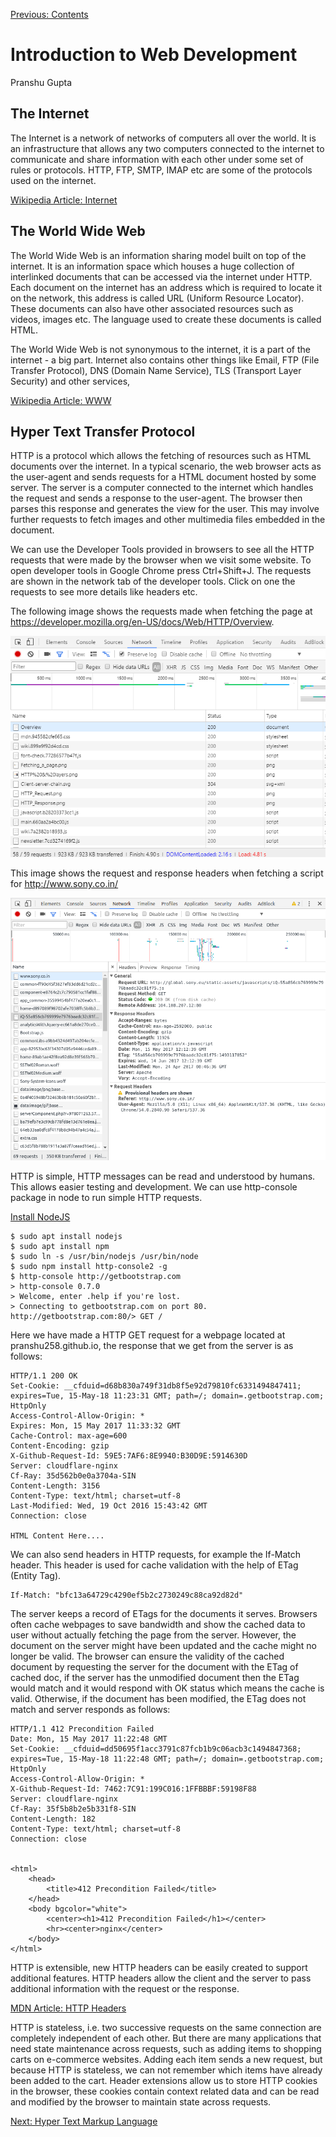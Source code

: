 [Previous: Contents](README.md)

# Introduction to Web Development
Pranshu Gupta

## The Internet
The Internet is a network of networks of computers all over the world. It is an infrastructure that allows any two computers connected to the internet to communicate and share information with each other under some set of rules or protocols. HTTP, FTP, SMTP, IMAP etc are some of the protocols used on the internet.

[Wikipedia Article: Internet](https://en.wikipedia.org/wiki/Internet)

## The World Wide Web
The World Wide Web is an information sharing model built on top of the internet. It is an information space which houses a huge collection of interlinked documents that can be accessed via the internet under HTTP.
Each document on the internet has an address which is required to locate it on the network, this address is called URL (Uniform Resource Locator).
These documents can also have other associated resources such as videos, images etc. The language used to create these documents is called HTML.

The World Wide Web is not synonymous to the internet, it is a part of the internet - a big part. Internet also contains other things like Email, FTP (File Transfer Protocol), DNS (Domain Name Service), TLS (Transport Layer Security) and other services,

[Wikipedia Article: WWW](https://en.wikipedia.org/wiki/World_Wide_Web)

## Hyper Text Transfer Protocol
HTTP is a protocol which allows the fetching of resources such as HTML documents over the internet. In a typical scenario, the web browser acts as the user-agent and sends requests for a HTML document hosted by some server. The server is a computer connected to the internet which handles the request and sends a response to the user-agent. The browser then parses this response and generates the view for the user. This may involve further requests to fetch images and other multimedia files embedded in the document.

We can use the Developer Tools provided in browsers to see all the HTTP requests that were made by the browser when we visit some website. To open developer tools in Google Chrome press Ctrl+Shift+J. The requests are shown in the network tab of the developer tools. Click on one the requests to see more details like headers etc. 

The following image shows the requests made when fetching the page at https://developer.mozilla.org/en-US/docs/Web/HTTP/Overview.

![Chrome Network Tab](images/networktab.png)

This image shows the request and response headers when fetching a script for http://www.sony.co.in/

![Request Headers in Network Tab](images/headers.png)

HTTP is simple, HTTP messages can be read and understood by humans. This allows easier testing and development. We can use http-console package in node to run simple HTTP requests.

[Install NodeJS](https://nodejs.org/en/download/)

    $ sudo apt install nodejs
    $ sudo apt install npm
    $ sudo ln -s /usr/bin/nodejs /usr/bin/node
    $ sudo npm install http-console2 -g
    $ http-console http://getbootstrap.com
    > http-console 0.7.0                                                                                                > Welcome, enter .help if you're lost.                                                                              > Connecting to getbootstrap.com on port 80.                                                                        http://getbootstrap.com:80/> GET /

Here we have made a HTTP GET request for a webpage located at pranshu258.github.io, the response that we get from the server is as follows:

    HTTP/1.1 200 OK
    Set-Cookie: __cfduid=d68b830a749f31db8f5e92d79810fc6331494847411; expires=Tue, 15-May-18 11:23:31 GMT; path=/; domain=.getbootstrap.com; HttpOnly
    Access-Control-Allow-Origin: *
    Expires: Mon, 15 May 2017 11:33:32 GMT
    Cache-Control: max-age=600
    Content-Encoding: gzip
    X-Github-Request-Id: 59E5:7AF6:8E9940:B30D9E:5914630D
    Server: cloudflare-nginx
    Cf-Ray: 35d562b0e0a3704a-SIN
    Content-Length: 3156
    Content-Type: text/html; charset=utf-8
    Last-Modified: Wed, 19 Oct 2016 15:43:42 GMT
    Connection: close

    HTML Content Here....


We can also send headers in HTTP requests, for example the If-Match header. This header is used for cache validation with the help of ETag (Entity Tag). 

    If-Match: "bfc13a64729c4290ef5b2c2730249c88ca92d82d"

The server keeps a record of ETags for the documents it serves. Browsers often cache webpages to save bandwidth and show the cached data to user without actually fetching the page from the server. However, the document on the server might have been updated and the cache might no longer be valid. The browser can ensure the validity of the cached document by requesting the server for the document with the ETag of cached doc, if the server has the unmodified document then the ETag would match and it would respond with OK status which means the cache is valid. Otherwise, if the document has been modified, the ETag does not match and server responds as follows:

    HTTP/1.1 412 Precondition Failed
    Date: Mon, 15 May 2017 11:22:48 GMT
    Set-Cookie: __cfduid=dd50695f1acc3791c87fcb1b9c06acb3c1494847368; expires=Tue, 15-May-18 11:22:48 GMT; path=/; domain=.getbootstrap.com; HttpOnly
    Access-Control-Allow-Origin: *
    X-Github-Request-Id: 7462:7C91:199C016:1FFBBBF:59198F88
    Server: cloudflare-nginx
    Cf-Ray: 35f5b8b2e5b331f8-SIN
    Content-Length: 182
    Content-Type: text/html; charset=utf-8
    Connection: close


    <html>
        <head>
            <title>412 Precondition Failed</title>
        </head>
        <body bgcolor="white">
            <center><h1>412 Precondition Failed</h1></center>
            <hr><center>nginx</center>
        </body>
    </html>

HTTP is extensible, new HTTP headers can be easily created to support additional features. HTTP headers allow the client and the server to pass additional information with the request or the response.

[MDN Article: HTTP Headers](https://developer.mozilla.org/en-US/docs/Web/HTTP/Headers)

HTTP is stateless, i.e. two successive requests on the same connection are completely independent of each other. But there are many applications that need state maintenance across requests, such as adding items to  shopping carts on e-commerce websites. Adding each item sends a new request, but because HTTP is stateless, we can not remember which items have already been added to the cart. Header extensions allow us to store HTTP cookies in the browser, these cookies contain context related data and can be read and modified by the browser to maintain state across requests.

[Next: Hyper Text Markup Language](HTML.md)